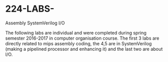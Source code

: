  # 224-LABS-
 Assembly
 SystemVerilog
 I/O


The following labs are individual and were completed during  spring semester 2016-2017 in computer organisation course. The first 3 labs are directly related to mips assembly coding, the 4,5 are in SystemVerilog (making a pipelined processor and enhancing it) and the last two are about I/O.
